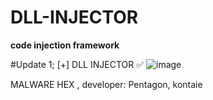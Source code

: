 # DLL-INJECTOR
**code injection framework**

#Update 1;
[+] DLL INJECTOR ✅
![image](https://github.com/user-attachments/assets/6d23db83-1ec2-4b9c-bbfd-570fba6336f8)


MALWARE HEX , developer: Pentagon, kontaie
